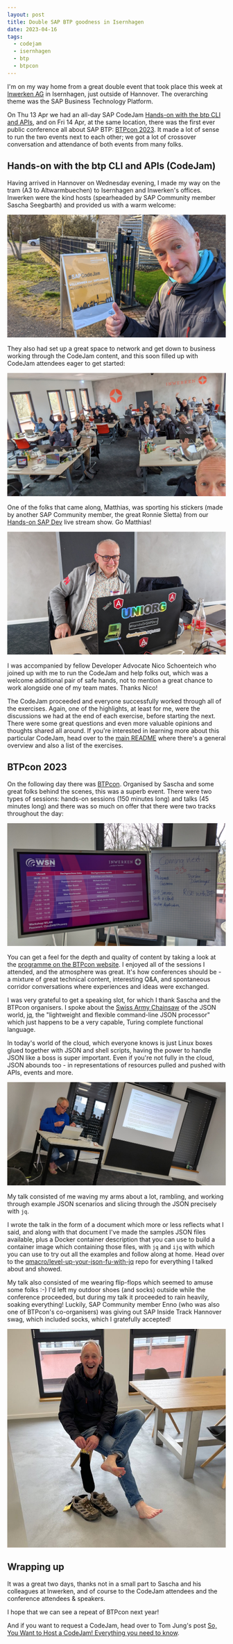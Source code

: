 ```yaml
---
layout: post
title: Double SAP BTP goodness in Isernhagen
date: 2023-04-16
tags:
  - codejam
  - isernhagen
  - btp
  - btpcon
---
```

I'm on my way home from a great double event that took place this week at [Inwerken AG](https://www.inwerken.de/) in Isernhagen, just outside of Hannover. The overarching theme was the SAP Business Technology Platform.

On Thu 13 Apr we had an all-day SAP CodeJam [Hands-on with the btp CLI and APIs](https://groups.community.sap.com/t5/sap-codejam/hands-on-with-the-btp-cli-and-apis-isernhagen-de/ev-p/224169), and on Fri 14 Apr, at the same location, there was the first ever public conference all about SAP BTP: [BTPcon 2023](https://www.btpcon.org/). It made a lot of sense to run the two events next to each other; we got a lot of crossover conversation and attendance of both events from many folks.

## Hands-on with the btp CLI and APIs (CodeJam)

Having arrived in Hannover on Wednesday evening, I made my way on the tram (A3 to Altwarmbuechen) to Isernhagen and Inwerken's offices. Inwerken were the kind hosts (spearheaded by SAP Community member Sascha Seegbarth) and provided us with a warm welcome:

![A sign welcoming us to the CodeJam location](/images/2023/04/codejam-welcome-sign.jpg)

They also had set up a great space to network and get down to business working through the CodeJam content, and this soon filled up with CodeJam attendees eager to get started:

![CodeJam attendees in the main room](/images/2023/04/codejam-room-and-attendees.jpg)

One of the folks that came along, Matthias, was sporting his stickers (made by another SAP Community member, the great Ronnie Sletta) from our [Hands-on SAP Dev](https://www.youtube.com/playlist?list=PL6RpkC85SLQABOpzhd7WI-hMpy99PxUo0) live stream show. Go Matthias!

![Matthias and the stickers on his laptop](/images/2023/04/matthias-and-stickers.jpg)

I was accompanied by fellow Developer Advocate Nico Schoenteich who joined up with me to run the CodeJam and help folks out, which was a welcome additional pair of safe hands, not to mention a great chance to work alongside one of my team mates. Thanks Nico!

The CodeJam proceeded and everyone successfully worked through all of the exercises. Again, one of the highlights, at least for me, were the discussions we had at the end of each exercise, before starting the next. There were some great questions and even more valuable opinions and thoughts shared all around. If you're interested in learning more about this particular CodeJam, head over to the [main README](https://github.com/SAP-samples/cloud-btp-cli-api-codejam/blob/main/README.md) where there's a general overview and also a list of the exercises.

## BTPcon 2023

On the following day there was [BTPcon](https://www.btpcon.org). Organised by Sascha and some great folks behind the scenes, this was a superb event. There were two types of sessions: hands-on sessions (150 minutes long) and talks (45 minutes long) and there was so much on offer that there were two tracks throughout the day:

![BTPcon sessions](/images/2023/04/btpcon-sessions.jpg)

You can get a feel for the depth and quality of content by taking a look at the [programme on the BTPcon website](https://www.btpcon.org/). I enjoyed all of the sessions I attended, and the atmosphere was great. It's how conferences should be - a mixture of great technical content, interesting Q&A, and spontaneous corridor conversations where experiences and ideas were exchanged.

I was very grateful to get a speaking slot, for which I thank Sascha and the BTPcon organisers. I spoke about the [Swiss Army Chainsaw](http://www.catb.org/jargon/html/S/Swiss-Army-chainsaw.html) of the JSON world, [jq](https://stedolan.github.io/jq/), the "lightweight and flexible command-line JSON processor" which just happens to be a very capable, Turing complete functional language.

In today's world of the cloud, which everyone knows is just Linux boxes glued together with JSON and shell scripts, having the power to handle JSON like a boss is super important. Even if you're not fully in the cloud, JSON abounds too - in representations of resources pulled and pushed with APIs, events and more.

![giving my talk at BTPcon](/images/2023/04/dj-jq-talk.jpg)

My talk consisted of me waving my arms about a lot, rambling, and working through example JSON scenarios and slicing through the JSON precisely with `jq`.

I wrote the talk in the form of a document which more or less reflects what I said, and along with that document I've made the samples JSON files available, plus a Docker container description that you can use to build a container image which containing those files, with `jq` and `ijq` with which you can use to try out all the examples and follow along at home. Head over to the [qmacro/level-up-your-json-fu-with-jq](https://github.com/qmacro/level-up-your-json-fu-with-jq) repo for everything I talked about and showed.

My talk also consisted of me wearing flip-flops which seemed to amuse some folks :-) I'd left my outdoor shoes (and socks) outside while the conference proceeded, but during my talk it proceeded to rain heavily, soaking everything! Luckily, SAP Community member Enno (who was also one of BTPcon's co-organisers) was giving out SAP Inside Track Hannover swag, which included socks, which I gratefully accepted!

![putting on dry socks](/images/2023/04/dj-socks.jpg)

## Wrapping up

It was a great two days, thanks not in a small part to Sascha and his colleagues at Inwerken, and of course to the CodeJam attendees and the conference attendees & speakers.

I hope that we can see a repeat of BTPcon next year!

And if you want to request a CodeJam, head over to Tom Jung's post [So, You Want to Host a CodeJam! Everything you need to know](https://groups.community.sap.com/t5/sap-codejam-blog-posts/so-you-want-to-host-a-codejam-everything-you-need-to-know/ba-p/221415).

